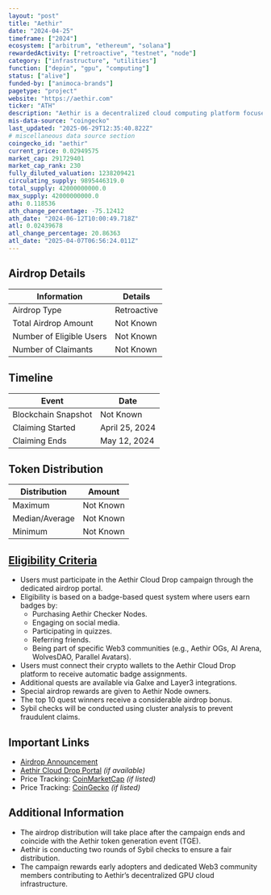 ```yaml
---
layout: "post"
title: "Aethir"
date: "2024-04-25"
timeframe: ["2024"]
ecosystem: ["arbitrum", "ethereum", "solana"]
rewardedActivity: ["retroactive", "testnet", "node"]
category: ["infrastructure", "utilities"]
function: ["depin", "gpu", "computing"]
status: ["alive"]
funded-by: ["animoca-brands"]
pagetype: "project"
website: "https://aethir.com"
ticker: "ATH"
description: "Aethir is a decentralized cloud computing platform focused on GPU cloud infrastructure, supporting gaming and AI applications."
mis-data-source: "coingecko"
last_updated: "2025-06-29T12:35:40.822Z"
# miscellaneous data source section
coingecko_id: "aethir"
current_price: 0.02949575
market_cap: 291729401
market_cap_rank: 230
fully_diluted_valuation: 1238209421
circulating_supply: 9895446319.0
total_supply: 42000000000.0
max_supply: 42000000000.0
ath: 0.118536
ath_change_percentage: -75.12412
ath_date: "2024-06-12T10:00:49.718Z"
atl: 0.02439678
atl_change_percentage: 20.86363
atl_date: "2025-04-07T06:56:24.011Z"
---
```


## Airdrop Details

| Information              | Details     |
| ------------------------ | ----------- |
| Airdrop Type             | Retroactive |
| Total Airdrop Amount     | Not Known   |
| Number of Eligible Users | Not Known   |
| Number of Claimants      | Not Known   |

## Timeline

| Event               | Date           |
| ------------------- | -------------- |
| Blockchain Snapshot | Not Known      |
| Claiming Started    | April 25, 2024 |
| Claiming Ends       | May 12, 2024   |

## Token Distribution

| Distribution   | Amount    |
| -------------- | --------- |
| Maximum        | Not Known |
| Median/Average | Not Known |
| Minimum        | Not Known |

## [Eligibility Criteria](https://blog.aethir.com/blog-posts/aethir-cloud-drop-is-here-dont-miss-out)

- Users must participate in the Aethir Cloud Drop campaign through the dedicated airdrop portal.
- Eligibility is based on a badge-based quest system where users earn badges by:
  - Purchasing Aethir Checker Nodes.
  - Engaging on social media.
  - Participating in quizzes.
  - Referring friends.
  - Being part of specific Web3 communities (e.g., Aethir OGs, AI Arena, WolvesDAO, Parallel Avatars).
- Users must connect their crypto wallets to the Aethir Cloud Drop platform to receive automatic badge assignments.
- Additional quests are available via Galxe and Layer3 integrations.
- Special airdrop rewards are given to Aethir Node owners.
- The top 10 quest winners receive a considerable airdrop bonus.
- Sybil checks will be conducted using cluster analysis to prevent fraudulent claims.

## Important Links

- [Airdrop Announcement](https://blog.aethir.com/blog-posts/aethir-cloud-drop-is-here-dont-miss-out)
- [Aethir Cloud Drop Portal](https://aethir.com) _(if available)_
- Price Tracking: [CoinMarketCap](https://coinmarketcap.com/currencies/aethir) _(if listed)_
- Price Tracking: [CoinGecko](https://www.coingecko.com/en/coins/aethir) _(if listed)_

## Additional Information

- The airdrop distribution will take place after the campaign ends and coincide with the Aethir token generation event (TGE).
- Aethir is conducting two rounds of Sybil checks to ensure a fair distribution.
- The campaign rewards early adopters and dedicated Web3 community members contributing to Aethir’s decentralized GPU cloud infrastructure.